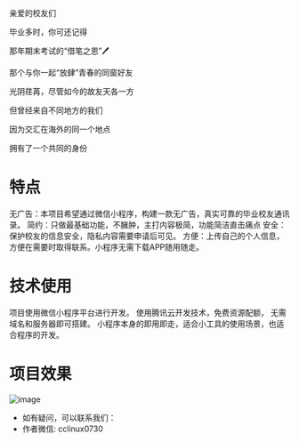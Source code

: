 
亲爱的校友们

毕业多时，你可还记得

那年期末考试的“借笔之恩”🖊

那个与你一起“放肆”青春的同窗好友

光阴荏苒，尽管如今的故友天各一方

但曾经来自不同地方的我们

因为交汇在海外的同一个地点

拥有了一个共同的身份


# 特点
无广告：本项目希望通过微信小程序，构建一款无广告，真实可靠的毕业校友通讯录。
简约：只做最基础功能，不臃肿，主打内容极简，功能简洁直击痛点
安全：保护校友的信息安全，隐私内容需要申请后可见。
方便：上传自己的个人信息，方便在需要时取得联系。小程序无需下载APP随用随走。
# 技术使用
项目使用微信小程序平台进行开发。
使用腾讯云开发技术，免费资源配额， 无需域名和服务器即可搭建。
小程序本身的即用即走，适合小工具的使用场景，也适合程序的开发。

# 项目效果 
![image](https://user-images.githubusercontent.com/89147095/129920590-d9629001-e5f0-46e9-a090-bf57342773c4.png)

- 如有疑问，可以联系我们：
- 作者微信: cclinux0730





